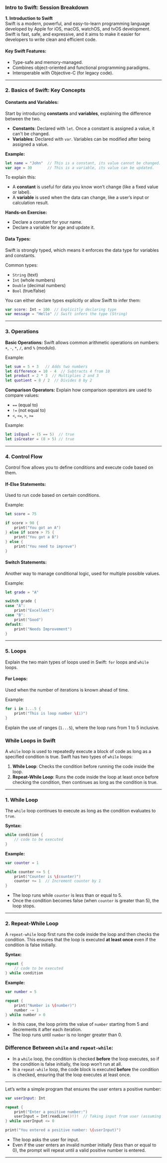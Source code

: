 ### Intro to Swift: Session Breakdown

**1. Introduction to Swift**  
Swift is a modern, powerful, and easy-to-learn programming language developed by Apple for iOS, macOS, watchOS, and tvOS development. Swift is fast, safe, and expressive, and it aims to make it easier for developers to write clean and efficient code.

#### Key Swift Features:
- Type-safe and memory-managed.
- Combines object-oriented and functional programming paradigms.
- Interoperable with Objective-C (for legacy code).

---
### 2. Basics of Swift: Key Concepts

#### Constants and Variables:
Start by introducing **constants** and **variables**, explaining the difference between the two.

- **Constants**: Declared with `let`. Once a constant is assigned a value, it can't be changed.
- **Variables**: Declared with `var`. Variables can be modified after being assigned a value.

**Example:**
```swift
let name = "John"  // This is a constant, its value cannot be changed.
var age = 30       // This is a variable, its value can be updated.
```

To explain this:
- A **constant** is useful for data you know won’t change (like a fixed value or label).
- A **variable** is used when the data can change, like a user’s input or calculation result.

**Hands-on Exercise:**
- Declare a constant for your name.
- Declare a variable for age and update it.

#### Data Types:
Swift is strongly typed, which means it enforces the data type for variables and constants. 

Common types:
- `String` (text)
- `Int` (whole numbers)
- `Double` (decimal numbers)
- `Bool` (true/false)

You can either declare types explicitly or allow Swift to infer them:
```swift
var score: Int = 100  // Explicitly declaring type
var message = "Hello" // Swift infers the type (String)
```

---
### 3. Operations

**Basic Operations:**
Swift allows common arithmetic operations on numbers: `+`, `-`, `*`, `/`, and `%` (modulo).

Example:
```swift
let sum = 5 + 3   // Adds two numbers
let difference = 10 - 4  // Subtracts 4 from 10
let product = 2 * 3  // Multiplies 2 and 3
let quotient = 8 / 2  // Divides 8 by 2
```

**Comparison Operators:**
Explain how comparison operators are used to compare values:
- `==` (equal to)
- `!=` (not equal to)
- `<`, `<=`, `>`, `>=`

Example:
```swift
let isEqual = (5 == 5)  // true
let isGreater = (8 > 5) // true
```

---
### 4. Control Flow

Control flow allows you to define conditions and execute code based on them.

#### **If-Else Statements:**
Used to run code based on certain conditions.

Example:
```swift
let score = 75

if score > 90 {
    print("You got an A")
} else if score > 75 {
    print("You got a B")
} else {
    print("You need to improve")
}
```

#### **Switch Statements:**
Another way to manage conditional logic, used for multiple possible values.

Example:
```swift
let grade = "A"

switch grade {
case "A":
    print("Excellent")
case "B":
    print("Good")
default:
    print("Needs Improvement")
}
```

---
### 5. Loops

Explain the two main types of loops used in Swift: `for` loops and `while` loops.

#### **For Loops:**
Used when the number of iterations is known ahead of time.

Example:
```swift
for i in 1...5 {
    print("This is loop number \(i)")
}
```
Explain the use of ranges (`1...5`), where the loop runs from 1 to 5 inclusive.

### While Loops in Swift

A `while` loop is used to repeatedly execute a block of code as long as a specified condition is true. Swift has two types of `while` loops:

1. **While Loop**: Checks the condition before running the code inside the loop.
2. **Repeat-While Loop**: Runs the code inside the loop at least once before checking the condition, then continues as long as the condition is true.

---

### **1. While Loop**
The `while` loop continues to execute as long as the condition evaluates to `true`.

**Syntax:**
```swift
while condition {
    // code to be executed
}
```

**Example:**
```swift
var counter = 1

while counter <= 5 {
    print("Counter is \(counter)")
    counter += 1  // Increment counter by 1
}
```

- The loop runs while `counter` is less than or equal to 5.
- Once the condition becomes false (when `counter` is greater than 5), the loop stops.

---

### **2. Repeat-While Loop**
A `repeat-while` loop first runs the code inside the loop and then checks the condition. This ensures that the loop is executed **at least once** even if the condition is false initially.

**Syntax:**
```swift
repeat {
    // code to be executed
} while condition
```

**Example:**
```swift
var number = 5

repeat {
    print("Number is \(number)")
    number -= 1
} while number > 0
```

- In this case, the loop prints the value of `number` starting from 5 and decrements it after each iteration.
- The loop runs until `number` is no longer greater than 0.

### Difference Between `while` and `repeat-while`:
- In a `while` loop, the condition is checked **before** the loop executes, so if the condition is false initially, the loop won’t run at all.
- In a `repeat-while` loop, the code block is executed **before** the condition is checked, ensuring that the loop executes at least once.

---


Let’s write a simple program that ensures the user enters a positive number:

```swift
var userInput: Int

repeat {
    print("Enter a positive number:")
    userInput = Int(readLine()!)!  // Taking input from user (assuming it's a number)
} while userInput <= 0

print("You entered a positive number: \(userInput)")
```

- The loop asks the user for input.
- Even if the user enters an invalid number initially (less than or equal to 0), the prompt will repeat until a valid positive number is entered.

---

